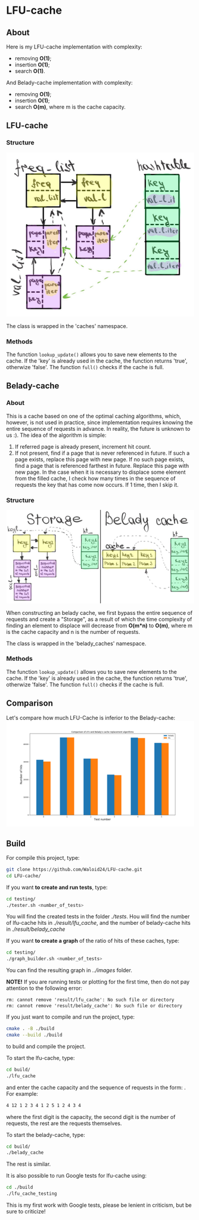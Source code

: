 # LFU-cache

## About
Here is my LFU-cache implementation with complexity:
- removing **O(1)**;
- insertion **O(1)**;
- search **O(1)**.

And Belady-cache implementation with complexity:
- removing **O(1)**;
- insertion **O(1)**;
- search **O(m)**, where m is the cache capacity.

## LFU-cache

### Structure

<img src="./images/lfu_cache.jpg" width="600">

The class is wrapped in the 'caches' namespace.

### Methods

The function `lookup_update()` allows you to save new elements to the cache. If the 'key' is already used in the cache, the function returns 'true', otherwize 'false'.
The function `full()` checks if the cache is full.

## Belady-cache

### About
This is a cache based on one of the optimal caching algorithms, which, however, is not used in practice, since implementation requires knowing the entire sequence of requests in advance. In reality, the future is unknown to us :). 
The idea of the algorithm is simple:
1) If referred page is already present, increment hit count.
2) If not present, find if a page that is never referenced in future. If such a page exists, replace this page with new page. If no such page exists, find a page that is referenced farthest in future. Replace this page with new page.
In the case when it is necessary to displace some element from the filled cache, I check how many times in the sequence of requests the key that has come now occurs. If 1 time, then I skip it.

### Structure
![my Belady-cache structure](./images/belady_cache.jpg)


When constructing an belady cache, we first bypass the entire sequence of requests and create a "Storage", as a result of which the time complexity of finding an element to displace will decrease from **O(m*n)** to **O(m)**, where m is the cache capacity and n is the number of requests.

The class is wrapped in the 'belady_caches' namespace.

### Methods

The function `lookup_update()` allows you to save new elements to the cache. If the 'key' is already used in the cache, the function returns 'true', otherwize 'false'.
The function `full()` checks if the cache is full.

## Comparison
Let's compare how much LFU-Cache is inferior to the Belady-cache:
![my Belady-cache structure](./images/algorithm_comparison.png)

## Build

For compile this project, type:
```bash
git clone https://github.com/Waloid24/LFU-cache.git
cd LFU-cache/
```
If you want **to create and run tests**, type:
```bash
cd testing/
./tester.sh <number_of_tests>
```
You will find the created tests in the folder *./tests*.
Нou will find the number of lfu-cache hits in *./result/lfu_cache*, and the number of belady-cache hits in *./result/belady_cache*

If you want **to create a graph** of the ratio of hits of these caches, type:

```bash
cd testing/
./graph_builder.sh <number_of_tests>
```
You can find the resulting graph in *../images* folder.

**NOTE!** If you are running tests or plotting for the first time, then do not pay attention to the following error:
```
rm: cannot remove 'result/lfu_cache': No such file or directory
rm: cannot remove 'result/belady_cache': No such file or directory
```

If you just want to compile and run the project, type:
```bash
cmake . -B ./build
cmake --build ./build
```
to build and compile the project.

To start the lfu-cache, type:
```bash
cd build/
./lfu_cache
```
and enter the cache capacity and the sequence of requests in the form: <capacity> <number of requests> <requests>.
For example:
```bash
4 12 1 2 3 4 1 2 5 1 2 4 3 4
```
where the first digit is the capacity, the second digit is the number of requests, the rest are the requests themselves.

To start the belady-cache, type:
```bash
cd build/
./belady_cache
```
The rest is similar.

It is also possible to run Google tests for lfu-cache using:
```bash
cd ./build
./lfu_cache_testing
```
This is my first work with Google tests, please be lenient in criticism, but be sure to criticize!


